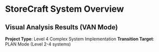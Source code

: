 # StoreCraft System Overview

## Visual Analysis Results (VAN Mode)

**Project Type**: Level 4 Complex System Implementation
**Transition Target**: PLAN Mode (Level 2-4 systems)
